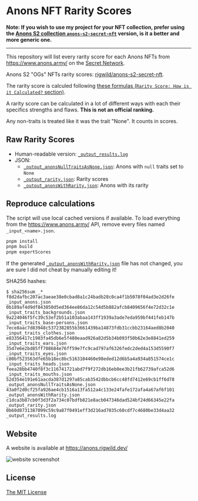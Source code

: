 # Anons NFT Rarity Scores

****Note:** If you wish to use my project for your NFT collection, prefer using the [Anons S2 collection `anons-s2-secret-nft`](https://github.com/rigwild/anons-s2-secret-nft#deploy) version, is it a better and more generic one.**

---

This repository will list every rarity score for each Anons NFTs from https://www.anons.army/ on the [Secret Network](https://scrt.network/).

Anons S2 "OGs" NFTs rarity scores: [rigwild/anons-s2-secret-nft](https://github.com/rigwild/anons-s2-secret-nft).

The rarity score is calculed following [these formulas (`Rarity Score: How is it Calculated?` section)](https://raritytools.medium.com/ranking-rarity-understanding-rarity-calculation-methods-86ceaeb9b98c#2942).

A rarity score can be calculated in a lot of different ways with each their specifics strengths and flaws. **This is not an official ranking.**

Any non-traits is treated like it was the trait "None". It counts in scores.

## Raw Rarity Scores

- Human-readable version: [`_output_results.log`](./_output_results.log)
- JSON:
  - [`_output_anonsNullTraitsAsNone.json`](./_output_anonsNullTraitsAsNone.json): Anons with `null` traits set to `None`
  - [`_output_rarity.json`](./_output_rarity.json): Rarity scores
  - [`_output_anonsWithRarity.json`](./_output_anonsWithRarity.json): Anons with its rarity

## Reproduce calculations

The script will use local cached versions if available. To load everything from the https://www.anons.army/ API, remove every files named `_input_<name>.json`.

```sh
pnpm install
pnpm build
pnpm exportScores
```

If the generated [`_output_anonsWithRarity.json`](./_output_anonsWithRarity.json) file has not changed, you are sure I did not cheat by manually editing it!

SHA256 hashes:

```
$ sha256sum _*
f8d2dafbc207ac3aeae38e0cbad8a1c24badb28c0ca4f1b5078f04ad3e2d26fe  _input_anons.json
0b189af4d9df843850d5ed364ee86da12c54d5b882afcb8409656f4e72d32c1e  _input_traits_backgrounds.json
9a224046f5fc39c53ef2b51a103abaa143ff1939a3ade7eda959bf441feb147b  _input_traits_base-persons.json
7ece8aac7d83948c5372382855b3661439ba14873fdb31ccbb23164aed8b2040  _input_traits_clothes.json
e83356417c1903fa45db6e5f480eaad926a82d5b34b093f50b62e3e8841ed259  _input_traits_ears.json
35d7e6e2bd85ff708684e76ff59e7fc9cad797af6326fedc2ded4a153d5590f7  _input_traits_eyes.json
c80bf523563dfe65b18ec8bc5163104460e98eded12d6b5a4a934a851574ce1c  _input_traits_heads.json
feea28bb4740f8f3c116741721abd7f9f272db16eb0ee3b21fb62739afca52d6  _input_traits_mouths.json
52d354e191e61aacda387d1297a85cab3542dbbcb6cc48fd7412e69cb1ff6d78  _output_anonsNullTraitsAsNone.json
43a0f2d0cf25fa926ae4cb1516a13fa512a4c133e24fafe172afa4a67af6f101  _output_anonsWithRarity.json
c1dca3b87cb0f3d3f2a734c07bdfb821e8acb047346dad524bf24d66345e22fa  _output_rarity.json
0b60d8731387099c59c9a87f0491eff3d216ad7035c60cdf7c4680be33d4aa32  _output_results.log
```

## Website

A website is available at https://anons.rigwild.dev/

![website screenshot](./screenshot.png)

## License

[The MIT License](./LICENSE)
